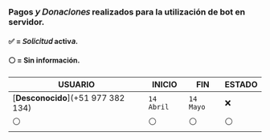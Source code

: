 ### Pagos 𝘺 𝘋𝘰𝘯𝘢𝘤𝘪𝘰𝘯𝘦𝘴 realizados para la utilización de bot en servidor.
#### ✅ = 𝘚𝘰𝘭𝘪𝘤𝘪𝘵𝘶𝘥 activ𝘢.
#### ⚪ = Sin información.
 
| USUARIO          |   INICIO                | FIN    | ESTADO
| ------------     | ------------            | ------------| ------------
| [**Desconocido**](+51 977 382 134)        | `14 Abril` | `14 Mayo` | ❌
| ⚪        | ⚪               |  ⚪ | ⚪

